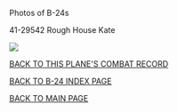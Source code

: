 
Photos of B-24s






 




41-29542 Rough House Kate  

![](41-29542.jpg)  
  

[BACK TO THIS PLANE'S COMBAT RECORD](ValorToVictory/b24s/41-29542.md)  

[BACK TO B-24 INDEX PAGE](ValorToVictory/000b24s.md)  

[BACK TO MAIN PAGE](ValorToVictory/index.html)



